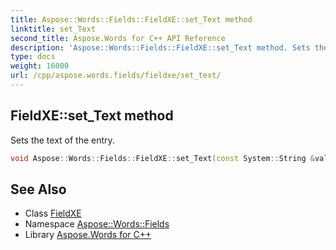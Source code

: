 ```yaml
---
title: Aspose::Words::Fields::FieldXE::set_Text method
linktitle: set_Text
second_title: Aspose.Words for C++ API Reference
description: 'Aspose::Words::Fields::FieldXE::set_Text method. Sets the text of the entry in C++.'
type: docs
weight: 16000
url: /cpp/aspose.words.fields/fieldxe/set_text/
---
```

## FieldXE::set_Text method


Sets the text of the entry.

```cpp
void Aspose::Words::Fields::FieldXE::set_Text(const System::String &value)
```

## See Also

* Class [FieldXE](../)
* Namespace [Aspose::Words::Fields](../../)
* Library [Aspose.Words for C++](../../../)
